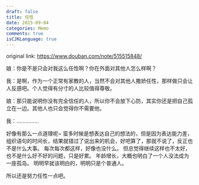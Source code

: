 ```yaml
---
draft: false
title: 任性
date: 2015-09-04
categories: Memo
comments: true
isCJKLanguage: true
---
```


original link: https://www.douban.com/note/515515848/

娘：你是不是只会对我这么任性啊？你在外面对其他人怎么样啊？

我：是啊，作为一个正常有家教的人，当然不会对其他人撒娇任性，那样做只会让人反感吧。个人觉得有分寸的人比较值得尊敬。

娘：那只能说明你没有完全信任的人，所以你不会放下心防，其实你还是把自己孤立在一边。其他人也只会觉得你不需要他。

我：...............


好像有那么一点道理呢~
蛮多时候是想表达自己的想法的，但是因为表达能力差，组织语句的时间长，结果就错过了说出来的机会，好吧算了，那就不说了，反正也不是什么大事。
每次每次都这样，好像也没什么。
但总觉得继续这样也不太好，也不是什么好不好的问题，只是好累。
年龄增长，大概也明白了一个人没法成为一座孤岛。
明明早就该明白的，明明只是个普通人。


所以还是努力任性一点吧。
